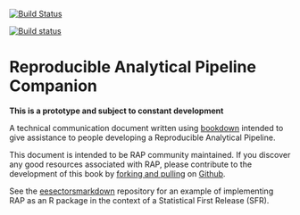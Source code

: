 [![Build Status](https://travis-ci.org/mammykins/rap-companion.svg?branch=master)](https://travis-ci.com/mammykins/rap-companion)

[![Build status](https://ci.appveyor.com/api/projects/status/1wyx3jaqarpgo5m7/branch/master?svg=true)](https://ci.appveyor.com/project/mammykins/rap-companion/branch/master)


Reproducible Analytical Pipeline Companion
==========================================

**This is a prototype and subject to constant development**

A technical communication document written using [bookdown](https://bookdown.org/) intended to give assistance to people developing a Reproducible Analytical Pipeline.  

This document is intended to be RAP community maintained. If you discover any good resources associated with RAP, please contribute to the development of this book by [forking and pulling](https://en.wikipedia.org/wiki/Fork_and_pull_model) on [Github](https://gist.github.com/Chaser324/ce0505fbed06b947d962).

See the
[eesectorsmarkdown](https://github.com/ukgovdatascience/eesectorsmarkdown)
repository for an example of implementing RAP as an R package in the context
of a Statistical First Release (SFR).